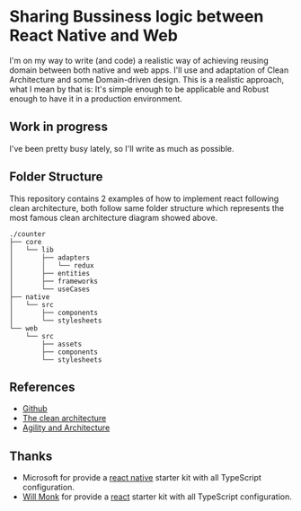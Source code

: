 # Sharing Bussiness logic between React Native and Web
I'm on my way to write (and code) a realistic way of achieving reusing domain between both native and web apps. I'll use and adaptation of Clean Architecture and some Domain-driven design.
This is a realistic approach, what I mean by that is: It's simple enough to be applicable and Robust enough to have it in a production environment.

## Work in progress
I've been pretty busy lately, so I'll write as much as possible.


## Folder Structure
This repository contains 2 examples of how to implement react following clean architecture, both follow same folder structure
which represents the most famous clean architecture diagram showed above.
```
./counter
├── core
│   └── lib
│       ├── adapters
│       │   └── redux
│       ├── entities
│       ├── frameworks
│       └── useCases
├── native
│   └── src
│       ├── components
│       └── stylesheets
└── web
    └── src
        ├── assets
        ├── components
        └── stylesheets
```

## References
- [Github](https://github.com/topics/clean-architecture?o=desc&s=stars)
- [The clean architecture](https://8thlight.com/blog/uncle-bob/2012/08/13/the-clean-architecture.html)
- [Agility and Architecture](https://www.youtube.com/watch?v=0oGpWmS0aYQ)

## Thanks
- Microsoft for provide a [react native](https://github.com/Microsoft/TypeScript-React-Native-Starter) starter kit with all TypeScript configuration.
- [Will Monk](https://github.com/wmonk) for provide a [react](https://github.com/wmonk/create-react-app-typescript) starter kit with all TypeScript configuration.
